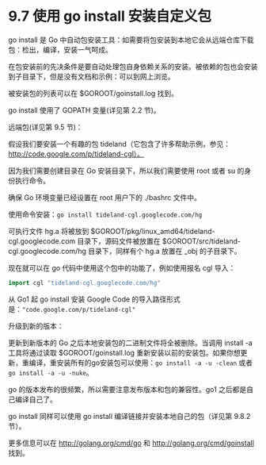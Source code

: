 # 9.7 使用 go install 安装自定义包

go install 是 Go 中自动包安装工具：如需要将包安装到本地它会从远端仓库下载包：检出，编译，安装一气呵成。

在包安装前的先决条件是要自动处理包自身依赖关系的安装。被依赖的包也会安装到子目录下，但是没有文档和示例：可以到网上浏览。

被安装包的列表可以在 $GOROOT/goinstall.log 找到。

go install 使用了 GOPATH 变量(详见第 2.2 节)。

远端包(详见第 9.5 节)：

假设我们要安装一个有趣的包 tideland（它包含了许多帮助示例，参见：http://code.google.com/p/tideland-cgl）。

因为我们需要创建目录在 Go 安装目录下，所以我们需要使用 root 或者 su 的身份执行命令。

确保 Go 环境变量已经设置在 root 用户下的 ./bashrc 文件中。

使用命令安装：`go install tideland-cgl.googlecode.com/hg`

可执行文件 hg.a 将被放到 $GOROOT/pkg/linux_amd64/tideland-cgl.googlecode.com 目录下，源码文件被放置在 $GOROOT/src/tideland-cgl.googlecode.com/hg 目录下，同样有个 hg.a 放置在 _obj 的子目录下。

现在就可以在 go 代码中使用这个包中的功能了，例如使用报名 cgl 导入：

```go
import cgl "tideland-cgl.googlecode.com/hg"
```

从 Go1 起 go install 安装 Google Code 的导入路径形式是：`"code.google.com/p/tideland-cgl"`

升级到新的版本：

更新到新版本的 Go 之后本地安装包的二进制文件将全被删除。当调用 install -a 工具将通过读取 $GOROOT/goinstall.log 重新安装以前的安装包。如果你想更新，重编译，重安装所有的go安装包可以使用：`go install -a -u -clean` 或者 `go install -a -u -nuke`。

go 的版本发布的很频繁，所以需要注意发布版本和包的兼容性。go1 之后都是自己编译自己了。

go install 同样可以使用 go install 编译链接并安装本地自己的包（详见第 9.8.2 节）。

更多信息可以在 http://golang.org/cmd/go 和 http://golang.org/cmd/goinstall 找到。
